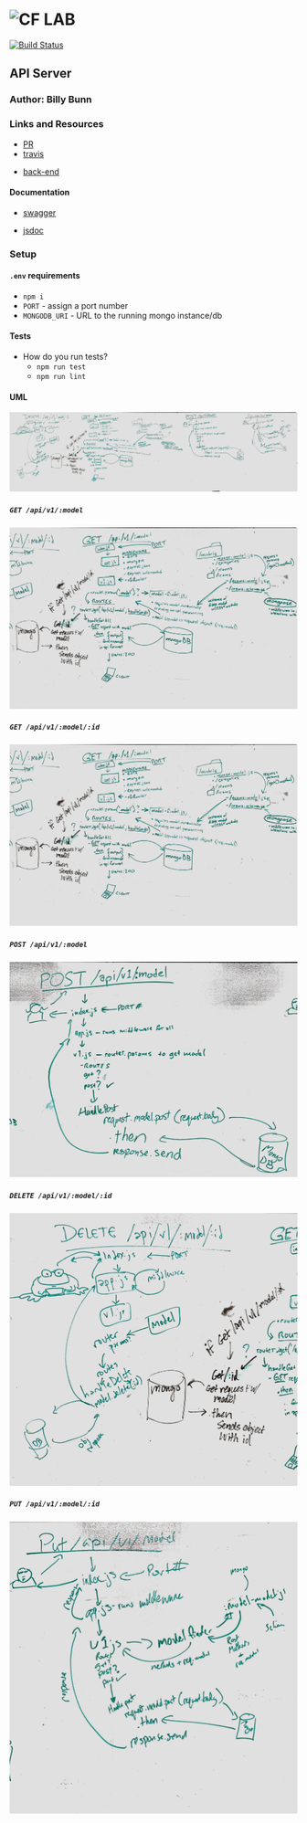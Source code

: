 ![CF](http://i.imgur.com/7v5ASc8.png) LAB
=================================================
[![Build Status](https://travis-ci.com/401-advanced-javascript-billybunn/lab-09.svg?branch=working)](https://travis-ci.com/401-advanced-javascript-billybunn/lab-09)

<!-- LINKS -->
<!-- Replace the link for each in brackets below -->
<!-- PR (working into submission) -->
[1]: https://github.com/401-advanced-javascript-billybunn/lab-09/pull/1
<!-- travis build -->
[2]: https://travis-ci.com/401-advanced-javascript-billybunn/lab-09/builds/106270634
<!-- back-end -->
[3]: https://billybunn-401-lab-09.herokuapp.com/
<!-- front-end -->
[4]: http://xyz.com
<!-- swagger -->
[5]: http://xyz.com
<!-- jsdoc-->
[6]: https://billybunn-401-lab-09.herokuapp.com/docs/ 

## API Server

### Author: Billy Bunn

### Links and Resources
* [PR][1]
* [travis][2]
<!-- (when applicable) -->
* [back-end][3]
<!-- (when applicable) -->
<!-- * [front-end][4] -->

#### Documentation
<!-- API assignments only -->
* [swagger][5]
<!-- (All assignments) -->
* [jsdoc][6]

<!-- ### Modules
#### `modulename.js`
##### Exported Values and Methods

###### `foo(thing) -> string` -->
<!-- If you finished everything, you should be able to copy/paste the lab requirements and put them in present tense. -->
<!-- Usage Notes or examples -->

<!-- ###### `bar(array) -> array`
Usage Notes or examples -->

### Setup
#### `.env` requirements
* `npm i`
* `PORT` - assign a port number
* `MONGODB_URI` - URL to the running mongo instance/db


<!-- #### Running the app
* `npm start`
* Endpoint: `/`
* Endpoint: `/foo/bar/`
  * Returns a JSON object with abc in it.
* Endpoint: `/bing/zing/`
  * Returns a JSON object with xyz in it. -->
  
#### Tests
* How do you run tests?
  * `npm run test`
  * `npm run lint`
<!-- * What assertions were made?
* What assertions need to be / should be made? -->

#### UML
![get](./assets/all.jpg)

##### `GET /api/v1/:model`
![get](./assets/get.jpg)

##### `GET /api/v1/:model/:id`
![get](./assets/get.jpg)

##### `POST /api/v1/:model`
![get](./assets/post.jpg)

##### `DELETE /api/v1/:model/:id`
![get](./assets/delete.jpg)

##### `PUT /api/v1/:model/:id`
![get](./assets/put.jpg)
